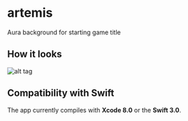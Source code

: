 # artemis

Aura background for starting game title

## How it looks
![alt tag](https://cloud.githubusercontent.com/)


## Compatibility with Swift
The app currently compiles with <b>Xcode 8.0</b> or the <b>Swift 3.0</b>.

